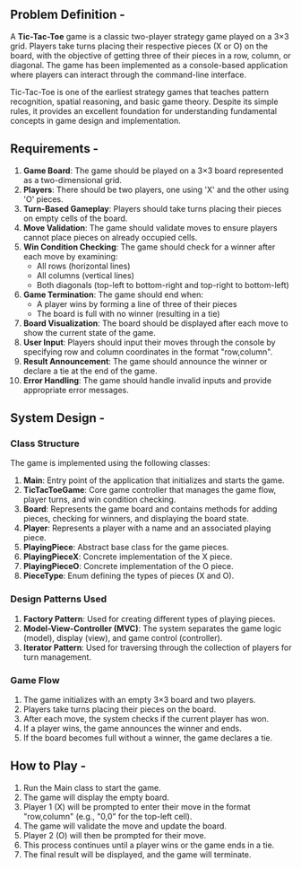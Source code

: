 ## Problem Definition -
A **Tic-Tac-Toe** game is a classic two-player strategy game played on a 3×3 grid. Players take turns placing their respective pieces (X or O) on the board, with the objective of getting three of their pieces in a row, column, or diagonal. The game has been implemented as a console-based application where players can interact through the command-line interface.

Tic-Tac-Toe is one of the earliest strategy games that teaches pattern recognition, spatial reasoning, and basic game theory. Despite its simple rules, it provides an excellent foundation for understanding fundamental concepts in game design and implementation.

## Requirements - 
1. **Game Board**: The game should be played on a 3×3 board represented as a two-dimensional grid.
2. **Players**: There should be two players, one using 'X' and the other using 'O' pieces.
3. **Turn-Based Gameplay**: Players should take turns placing their pieces on empty cells of the board.
4. **Move Validation**: The game should validate moves to ensure players cannot place pieces on already occupied cells.
5. **Win Condition Checking**: The game should check for a winner after each move by examining:
   - All rows (horizontal lines)
   - All columns (vertical lines)
   - Both diagonals (top-left to bottom-right and top-right to bottom-left)
6. **Game Termination**: The game should end when:
   - A player wins by forming a line of three of their pieces
   - The board is full with no winner (resulting in a tie)
7. **Board Visualization**: The board should be displayed after each move to show the current state of the game.
8. **User Input**: Players should input their moves through the console by specifying row and column coordinates in the format "row,column".
9. **Result Announcement**: The game should announce the winner or declare a tie at the end of the game.
10. **Error Handling**: The game should handle invalid inputs and provide appropriate error messages.

## System Design -

### Class Structure
The game is implemented using the following classes:

1. **Main**: Entry point of the application that initializes and starts the game.
2. **TicTacToeGame**: Core game controller that manages the game flow, player turns, and win condition checking.
3. **Board**: Represents the game board and contains methods for adding pieces, checking for winners, and displaying the board state.
4. **Player**: Represents a player with a name and an associated playing piece.
5. **PlayingPiece**: Abstract base class for the game pieces.
6. **PlayingPieceX**: Concrete implementation of the X piece.
7. **PlayingPieceO**: Concrete implementation of the O piece.
8. **PieceType**: Enum defining the types of pieces (X and O).

### Design Patterns Used

1. **Factory Pattern**: Used for creating different types of playing pieces.
2. **Model-View-Controller (MVC)**: The system separates the game logic (model), display (view), and game control (controller).
3. **Iterator Pattern**: Used for traversing through the collection of players for turn management.

### Game Flow

1. The game initializes with an empty 3×3 board and two players.
2. Players take turns placing their pieces on the board.
3. After each move, the system checks if the current player has won.
4. If a player wins, the game announces the winner and ends.
5. If the board becomes full without a winner, the game declares a tie.

## How to Play -

1. Run the Main class to start the game.
2. The game will display the empty board.
3. Player 1 (X) will be prompted to enter their move in the format "row,column" (e.g., "0,0" for the top-left cell).
4. The game will validate the move and update the board.
5. Player 2 (O) will then be prompted for their move.
6. This process continues until a player wins or the game ends in a tie.
7. The final result will be displayed, and the game will terminate.